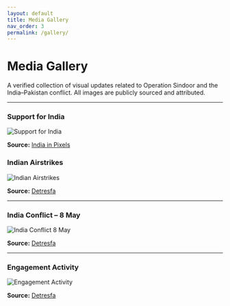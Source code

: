 ```yaml
---
layout: default
title: Media Gallery
nav_order: 3
permalink: /gallery/
---
```


# Media Gallery

A verified collection of visual updates related to Operation Sindoor and the India–Pakistan conflict. All images are publicly sourced and attributed.

---

### Support for India

![Support for India](https://github.com/probablyvivek/India-Briefs/blob/main/assets/images/support-iip.png?raw=true)

**Source:** [India in Pixels](https://x.com/indiainpixels/status/1920518858181386340/photo/1)

### Indian Airstrikes

![Indian Airstrikes](https://github.com/probablyvivek/India-Briefs/blob/main/assets/images/indian-airstrikes.png?raw=true)

**Source:** [Detresfa](https://x.com/detresfa_/status/1920041879929852236/photo/1)

---

### India Conflict – 8 May

![India Conflict 8 May](https://github.com/probablyvivek/India-Briefs/blob/main/assets/images/india-conflict-8-may.png?raw=true)

**Source:** [Detresfa](https://x.com/detresfa_/status/1920423612202254462/photo/1)

---

### Engagement Activity

![Engagement Activity](https://github.com/probablyvivek/India-Briefs/blob/main/assets/images/engagement-activity.png?raw=true)

**Source:** [Detresfa](https://x.com/detresfa_/status/1920923690583175427/photo/1)
